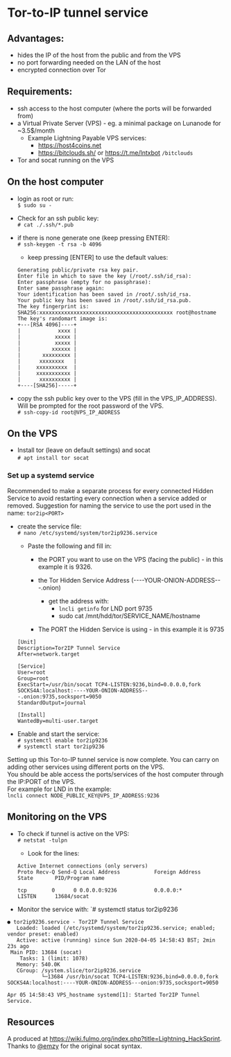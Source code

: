 # Tor-to-IP tunnel service

## Advantages: 
* hides the IP of the host from the public and from the VPS
* no port forwarding needed on the LAN of the host
* encrypted connection over Tor

## Requirements:

* ssh access to the host computer (where the ports will be forwarded from)
* a Virtual Private Server (VPS) - eg. a minimal package on Lunanode for ~3.5$/month
    * Example Lightning Payable VPS services:
        * <https://host4coins.net>
        * <https://bitclouds.sh/> or <https://t.me/lntxbot> `/bitclouds` 
* Tor and socat running on the VPS

## On the host computer 
* login as root or run:  
`$ sudo su -`

* Check for an ssh public key:  
`# cat ./.ssh/*.pub`

* if there is none generate one (keep pressing ENTER):  
`# ssh-keygen -t rsa -b 4096`
    * keep pressing [ENTER] to use the default values:
    ```
    Generating public/private rsa key pair.
    Enter file in which to save the key (/root/.ssh/id_rsa): 
    Enter passphrase (empty for no passphrase): 
    Enter same passphrase again: 
    Your identification has been saved in /root/.ssh/id_rsa.
    Your public key has been saved in /root/.ssh/id_rsa.pub.
    The key fingerprint is:
    SHA256:xxxxxxxxxxxxxxxxxxxxxxxxxxxxxxxxxxxxxxxxxxx root@hostname
    The key's randomart image is:
    +---[RSA 4096]----+
    |            xxxx |
    |           xxxxx |
    |           xxxxx |
    |          xxxxxx |
    |       xxxxxxxxx |
    |      xxxxxxxx   |
    |     xxxxxxxxxx  |
    |     xxxxxxxxxxx |
    |      xxxxxxxxxx |
    +----[SHA256]-----+
    ```

* copy the ssh public key over to the VPS (fill in the VPS_IP_ADDRESS).  
Will be prompted for the root password of the VPS.  
`# ssh-copy-id root@VPS_IP_ADDRESS` 

## On the VPS

* Install tor (leave on default settings) and socat  
`# apt install tor socat`

### Set up a systemd service

Recommended to make a separate process for every connected Hidden Service to avoid restarting every connection when a service added or removed.
Suggestion for naming the service to use the port used in the name: `tor2ip<PORT>`

* create the service file:   
`# nano /etc/systemd/system/tor2ip9236.service`
    * Paste the following and fill in:
        * the PORT you want to use on the VPS (facing the public) - in this example it is 9326.
    
        * the Tor Hidden Service Address (----YOUR-ONION-ADDRESS---.onion) 
            * get the address with:
                * `lncli getinfo` for LND port 9735
                * sudo cat /mnt/hdd/tor/SERVICE_NAME/hostname
        * The PORT the Hidden Service is using - in this example it is 9735

    ```
    [Unit]
    Description=Tor2IP Tunnel Service
    After=network.target

    [Service]
    User=root
    Group=root
    ExecStart=/usr/bin/socat TCP4-LISTEN:9236,bind=0.0.0.0,fork SOCKS4A:localhost:----YOUR-ONION-ADDRESS---.onion:9735,socksport=9050
    StandardOutput=journal

    [Install]
    WantedBy=multi-user.target
    ```
* Enable and start the service:  
`# systemctl enable tor2ip9236`  
`# systemctl start tor2ip9236`

Setting up this Tor-to-IP tunnel service is now complete. You can carry on adding other services using different ports on the VPS.  
You should be able access the ports/services of the host computer through the IP:PORT of the VPS.  
For example for LND in the example:  
 `lncli connect NODE_PUBLIC_KEY@VPS_IP_ADDRESS:9236`

## Monitoring on the VPS

* To check if tunnel is active on the VPS:  
`# netstat -tulpn`

    * Look for the lines:
    ```
    Active Internet connections (only servers)
    Proto Recv-Q Send-Q Local Address           Foreign Address         State       PID/Program name    

    tcp        0      0 0.0.0.0:9236            0.0.0.0:*               LISTEN      13684/socat  
    ```

* Monitor the service with: 
`# systemctl status tor2ip9236
```
● tor2ip9236.service - Tor2IP Tunnel Service
   Loaded: loaded (/etc/systemd/system/tor2ip9236.service; enabled; vendor preset: enabled)
   Active: active (running) since Sun 2020-04-05 14:58:43 BST; 2min 23s ago
 Main PID: 13684 (socat)
    Tasks: 1 (limit: 1078)
   Memory: 540.0K
   CGroup: /system.slice/tor2ip9236.service
           └─13684 /usr/bin/socat TCP4-LISTEN:9236,bind=0.0.0.0,fork SOCKS4A:localhost:----YOUR-ONION-ADDRESS---onion:9735,socksport=9050

Apr 05 14:58:43 VPS_hostname systemd[1]: Started Tor2IP Tunnel Service.
```

## Resources

A produced at https://wiki.fulmo.org/index.php?title=Lightning_HackSprint.  
Thanks to [@emzy](https://twitter.com/emzy) for the original socat syntax.